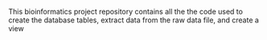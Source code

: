 This bioinformatics project repository contains all the the code used to create the database tables, extract data from the raw data file, and create a view
